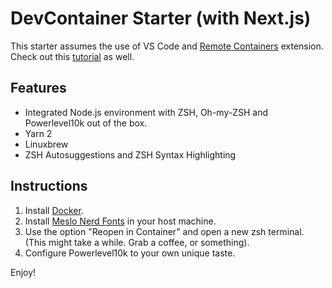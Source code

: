 # DevContainer Starter (with Next.js)

This starter assumes the use of VS Code and [Remote Containers](https://code.visualstudio.com/docs/remote/containers) extension. Check out this [tutorial](https://code.visualstudio.com/docs/remote/containers-tutorial) as well.

## Features

- Integrated Node.js environment with ZSH, Oh-my-ZSH and Powerlevel10k out of the box.
- Yarn 2
- Linuxbrew
- ZSH Autosuggestions and ZSH Syntax Highlighting

## Instructions

1. Install [Docker](https://www.docker.com/products/docker-desktop).
2. Install [Meslo Nerd Fonts](https://github.com/romkatv/powerlevel10k#manual-font-installation) in your host machine.
3. Use the option "Reopen in Container" and open a new zsh terminal. (This might take a while. Grab a coffee, or something).
4. Configure Powerlevel10k to your own unique taste.

Enjoy!